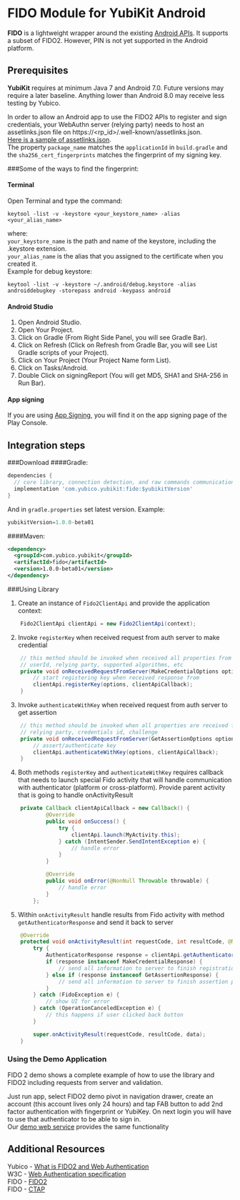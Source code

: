 # FIDO Module for YubiKit Android
**FIDO** is a lightweight wrapper around the existing [Android APIs](https://developers.google.com/android/reference/com/google/android/gms/fido/Fido).
It supports a subset of FIDO2. However, PIN is not yet supported in the Android platform.

## Prerequisites <a name="prerequisites"></a>

**YubiKit** requires at minimum Java 7 and Android 7.0. Future versions may require a later baseline. Anything lower than Android 8.0 may receive less testing by Yubico.

In order to allow an Android app to use the FIDO2 APIs to register and sign credentials, your WebAuthn server (relying party) needs to host an assetlinks.json file on https://<rp_id>/.well-known/assetlinks.json.  
[Here is a sample of assetlinks.json](https://demo.yubico.com/.well-known/assetlinks.json).  
The property `package_name` matches the `applicationId` in `build.gradle` and the `sha256_cert_fingerprints` matches the fingerprint of my signing key.

###Some of the ways to find the fingerprint:
#### Terminal 
Open Terminal and type the command:
```
keytool -list -v -keystore <your_keystore_name> -alias <your_alias_name>
```
 where:  
`your_keystore_name` is the path and name of the keystore, including the .keystore extension.  
`your_alias_name` is the alias that you assigned to the certificate when you created it.  
 Example for debug keystore:  
 
```
keytool -list -v -keystore ~/.android/debug.keystore -alias androiddebugkey -storepass android -keypass android
```
  
#### Android Studio
1. Open Android Studio.
2. Open Your Project.
3. Click on Gradle (From Right Side Panel, you will see Gradle Bar).
4. Click on Refresh (Click on Refresh from Gradle Bar, you will see List Gradle scripts of your Project).
5. Click on Your Project (Your Project Name form List).
6. Click on Tasks/Android.
7. Double Click on signingReport (You will get MD5, SHA1 and SHA-256 in Run Bar).

#### App signing    
If you are using [App Signing](https://support.google.com/googleplay/android-developer/answer/7384423?hl=en), you will find it on the app signing page of the Play Console.

## Integration steps <a name="integration_steps"></a>
###Download
####Gradle:

```gradle
dependencies {  
  // core library, connection detection, and raw commands communication with yubikey
  implementation 'com.yubico.yubikit:fido:$yubikitVersion'
}
```
And in `gradle.properties` set latest version. Example:
```gradle
yubikitVersion=1.0.0-beta01
```
####Maven:
```xml
<dependency>
  <groupId>com.yubico.yubikit</groupId>
  <artifactId>fido</artifactId>
  <version>1.0.0-beta01</version>
</dependency>
```

###Using Library <a name="using_lib"></a>
1. Create an instance of `Fido2ClientApi` and provide the application context:
```java
    Fido2ClientApi clientApi = new Fido2ClientApi(context);
```
2. Invoke `registerKey` when received request from auth server to make credential
```java
    // this method should be invoked when received all properties from server:
    // userId, relying party, supported algorithms, etc
    private void onReceivedRequestFromServer(MakeCredentialOptions options) {
        // start registering key when received response from
        clientApi.registerKey(options, clientApiCallback);        
    }
```
3. Invoke `authenticateWithKey` when received request from auth server to get assertion
```java
    // this method should be invoked when all properties are received from server:
    // relying party, credentials id, challenge
    private void onReceivedRequestFromServer(GetAssertionOptions options) {
        // assert/authenticate key
        clientApi.authenticateWithKey(options, clientApiCallback);        
    }
```
4. Both methods `registerKey` and `authenticateWithKey` requires callback that needs to launch special Fido activity that will handle communication with authenticator (platform or cross-platform). Provide parent activity that is going to handle onActivityResult
```java
    private Callback clientApiCallback = new Callback() {
            @Override
            public void onSuccess() {
                try {
                    clientApi.launch(MyActivity.this);
                } catch (IntentSender.SendIntentException e) {
                    // handle error
                }
            }

            @Override
            public void onError(@NonNull Throwable throwable) {
                // handle error
            }
        };

```
5. Within `onActivityResult` handle results from Fido activity with method `getAuthenticatorResponse` and send it back to server
```java
    @Override
    protected void onActivityResult(int requestCode, int resultCode, @Nullable Intent data) {
        try {
            AuthenticatorResponse response = clientApi.getAuthenticatorResponse(Fido2ClientApi.GET_ASSERTION_REQUEST_CODE, Activity.RESULT_CANCELED, null);
            if (response instanceof MakeCredentialResponse) {
                // send all information to server to finish registration process
            } else if (response instanceof GetAssertionResponse) {
                // send all information to server to finish assertion process
            }
        } catch (FidoException e) {
            // show UI for error
        } catch (OperationCanceledException e) {
            // this happens if user clicked back button
        }

        super.onActivityResult(requestCode, resultCode, data);
    }
```

### Using the Demo Application <a name="using_demo"></a>
FIDO 2 demo shows a complete example of how to use the library and FIDO2 including requests from server and validation.

Just run app, select FIDO2 demo pivot in navigation drawer, create an account (this account lives only 24 hours) and tap FAB button to add 2nd factor authentication with fingerprint or YubiKey. On next login you will have to use that authenticator to be able to sign in.  
Our [demo web service](https://demo.yubico.com/webauthn) provides the same functionality

## Additional Resources <a name="additional_resources"></a>
Yubico - [What is FIDO2 and Web Authentication](https://developers.yubico.com/FIDO2/)  
W3C - [Web Authentication specification](https://www.w3.org/TR/webauthn)  
FIDO - [FIDO2](https://fidoalliance.org/fido2/)  
FIDO - [CTAP](https://fidoalliance.org/specs/fido-v2.0-id-20180227/fido-client-to-authenticator-protocol-v2.0-id-20180227.html)  
![]()
